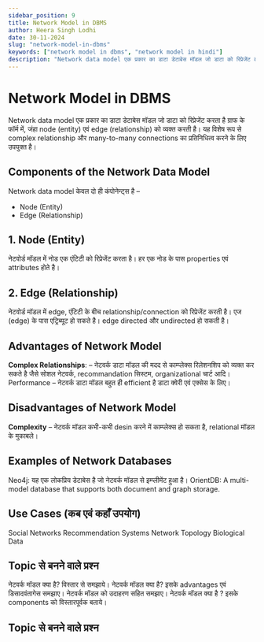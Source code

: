 ```yaml
---
sidebar_position: 9
title: Network Model in DBMS
author: Heera Singh Lodhi
date: 30-11-2024
slug: "network-model-in-dbms"
keywords: ["network model in dbms", "network model in hindi"]
description: "Network data model एक प्रकार का डाटा डेटाबेस मॉडल जो डाटा को रिप्रेजेंट करता है ग्राफ के फॉर्म में, जंहा node (entity) एवं edge (relationship) को व्यक्त करती है। यह विशेष रूप से complex relationship और many-to-many connections का प्रतिनिधित्व करने के लिए उपयुक्त है।"
---
```


# Network Model in DBMS

Network data model एक प्रकार का डाटा डेटाबेस मॉडल जो डाटा को रिप्रेजेंट करता है ग्राफ के फॉर्म में, जंहा node (entity) एवं edge (relationship) को व्यक्त करती है। यह विशेष रूप से complex relationship और many-to-many connections का प्रतिनिधित्व करने के लिए उपयुक्त है।

## Components of the Network Data Model

Network data model केवल दो ही कंपोनेन्ट्स है –

- Node (Entity)
- Edge (Relationship)

## 1. Node (Entity)

नेटवोर्ड मॉडल में नोड एक एंटिटी को रिप्रेजेंट करता है।
हर एक नोड के पास properties एवं attributes होते है।

## 2. Edge (Relationship)

नेटवोर्ड मॉडल में edge, एंटिटी के बीच relationship/connection को रिप्रेजेंट करती है।
एज (edge) के पास एट्रिब्यूट हो सकते है।
edge directed और undirected हो सकती है।

## Advantages of Network Model

**Complex Relationships**: – नेटवर्क डाटा मॉडल की मदद से काम्प्लेक्स रिलेशनशिप को व्यक्त कर सकते है जैसे सोशल नेटवर्क, recommandation सिस्टम, organizational चार्ट आदि।
Performance – नेटवर्क डाटा मॉडल बहुत ही efficient है डाटा क्वेरी एवं एक्सेस के लिए।

## Disadvantages of Network Model

**Complexity** – नेटवर्क मॉडल कभी-कभी desin करने में काम्प्लेक्स हो सकता है, relational मॉडल के मुकाबले।

## Examples of Network Databases

Neo4j: यह एक लोकप्रिय डेटाबेस है जो नेटवर्क मॉडल से इम्प्लीमेंट हुआ है।
OrientDB: A multi-model database that supports both document and graph storage.

## Use Cases (कब एवं कहाँ उपयोग)

Social Networks
Recommendation Systems
Network Topology
Biological Data

## Topic से बनने वाले प्रश्न

नेटवर्क मॉडल क्या है? विस्तार से समझाये।
नेटवर्क मॉडल क्या है? इसके advantages एवं डिसादवंतागेस समझाए।
नेटवर्क मॉडल को उदाहरण सहित समझाए।
नेटवर्क मॉडल क्या है ? इसके components को विस्तारपूर्वक बताये।

## Topic से बनने वाले प्रश्न
